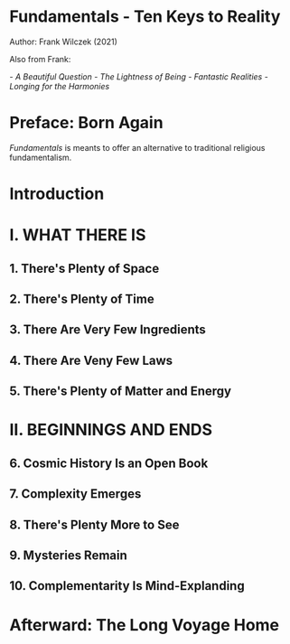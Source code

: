 # Fundamentals - Ten Keys to Reality

Author: Frank Wilczek (2021)

Also from Frank:

_- A Beautiful Question_
_- The Lightness of Being_
_- Fantastic Realities_
_- Longing for the Harmonies_

# Preface: Born Again

_Fundamentals_ is meants to offer an alternative to traditional religious fundamentalism.

# Introduction

# I. WHAT THERE IS

## 1. There's Plenty of Space

## 2. There's Plenty of Time

## 3. There Are Very Few Ingredients

## 4. There Are Veny Few Laws

## 5. There's Plenty of Matter and Energy

# II. BEGINNINGS AND ENDS

## 6. Cosmic History Is an Open Book

## 7. Complexity Emerges

## 8. There's Plenty More to See

## 9. Mysteries Remain

## 10. Complementarity Is Mind-Explanding

# Afterward: The Long Voyage Home